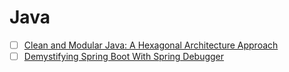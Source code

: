 # Java

- [ ] [Clean and Modular Java: A Hexagonal Architecture Approach](https://foojay.io/today/clean-and-modular-java-a-hexagonal-architecture-approach/)
- [ ] [Demystifying Spring Boot With Spring Debugger](https://blog.jetbrains.com/idea/2025/06/demystifying-spring-boot-with-spring-debugger/)
